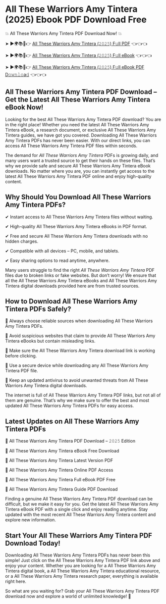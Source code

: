 # All These Warriors Amy Tintera (2025) Ebook PDF Download Free

💥 All These Warriors Amy Tintera PDF Download Now! 💥

➤ ►🌍📚📱👉 [All These Warriors Amy Tintera (𝟸𝟶𝟸𝟻) F𝚞ll PDF](https://getpdf.xyz/all-these-warriors-amy-tintera) 👈👈👈


➤ ►🌍📚📱👉 [All These Warriors Amy Tintera (𝟸𝟶𝟸𝟻) F𝚞ll eBook](https://getpdf.xyz/all-these-warriors-amy-tintera) 👈👈👈


➤ ►🌍📚📱👉 [All These Warriors Amy Tintera (𝟸𝟶𝟸𝟻) F𝚞ll eBook PDF D𝚘𝚠𝚗𝚕𝚘a𝚍](https://getpdf.xyz/all-these-warriors-amy-tintera) 👈👈👈


## All These Warriors Amy Tintera PDF Download – Get the Latest All These Warriors Amy Tintera eBook Now!

Looking for the best All These Warriors Amy Tintera PDF download? You are in the right place! Whether you need the latest All These Warriors Amy Tintera eBook, a research document, or exclusive All These Warriors Amy Tintera guides, we have got you covered. Downloading All These Warriors Amy Tintera PDFs has never been easier. With our direct links, you can access All These Warriors Amy Tintera PDF files within seconds.

The demand for *All These Warriors Amy Tintera* PDFs is growing daily, and many users want a trusted source to get their hands on these files. That’s why we provide safe and secure All These Warriors Amy Tintera eBook downloads. No matter where you are, you can instantly get access to the latest All These Warriors Amy Tintera PDF online and enjoy high-quality content.

## Why Should You Download All These Warriors Amy Tintera PDFs?

✔ Instant access to All These Warriors Amy Tintera files without waiting.

✔ High-quality All These Warriors Amy Tintera eBooks in PDF format.

✔ Free and secure All These Warriors Amy Tintera downloads with no hidden charges.

✔ Compatible with all devices – PC, mobile, and tablets.

✔ Easy sharing options to read anytime, anywhere.

Many users struggle to find the right *All These Warriors Amy Tintera* PDF files due to broken links or fake websites. But don’t worry! We ensure that all the All These Warriors Amy Tintera eBooks and All These Warriors Amy Tintera digital downloads provided here are from trusted sources.

## How to Download All These Warriors Amy Tintera PDFs Safely?

📌 Always choose reliable sources when downloading All These Warriors Amy Tintera PDFs.

📌 Avoid suspicious websites that claim to provide All These Warriors Amy Tintera eBooks but contain misleading links.

📌 Make sure the All These Warriors Amy Tintera download link is working before clicking.

📌 Use a secure device while downloading any All These Warriors Amy Tintera PDF file.

📌 Keep an updated antivirus to avoid unwanted threats from All These Warriors Amy Tintera digital downloads.

The internet is full of All These Warriors Amy Tintera PDF links, but not all of them are genuine. That’s why we make sure to offer the best and most updated All These Warriors Amy Tintera PDFs for easy access.

## Latest Updates on All These Warriors Amy Tintera PDFs

🔹 All These Warriors Amy Tintera PDF Download – 𝟸𝟶𝟸𝟻 Edition

🔹 All These Warriors Amy Tintera eBook Free Download

🔹 All These Warriors Amy Tintera Latest Version PDF

🔹 All These Warriors Amy Tintera Online PDF Access

🔹 All These Warriors Amy Tintera Full eBook PDF Free

🔹 All These Warriors Amy Tintera Guide PDF Download

Finding a genuine All These Warriors Amy Tintera PDF download can be difficult, but we make it easy for you. Get the latest All These Warriors Amy Tintera eBook PDF with a single click and enjoy reading anytime. Stay updated with the most recent All These Warriors Amy Tintera content and explore new information.

## Start Your All These Warriors Amy Tintera PDF Download Today!

Downloading All These Warriors Amy Tintera PDFs has never been this simple! Just click on the All These Warriors Amy Tintera PDF link above and enjoy your content. Whether you are looking for a All These Warriors Amy Tintera digital book, a All These Warriors Amy Tintera educational resource, or a All These Warriors Amy Tintera research paper, everything is available right here.

So what are you waiting for? Grab your All These Warriors Amy Tintera PDF download now and explore a world of unlimited knowledge! 🚀
